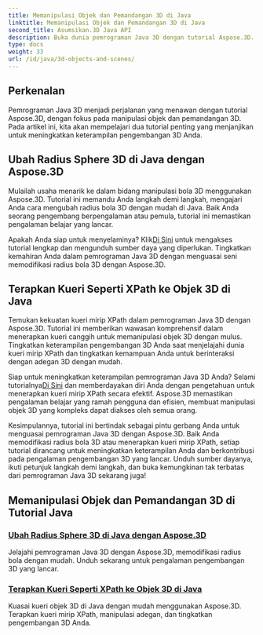 ```yaml
---
title: Memanipulasi Objek dan Pemandangan 3D di Java
linktitle: Memanipulasi Objek dan Pemandangan 3D di Java
second_title: Asumsikan.3D Java API
description: Buka dunia pemrograman Java 3D dengan tutorial Aspose.3D. Pelajari cara mengubah radius bola dan menerapkan kueri mirip XPath dengan mudah untuk pengembangan 3D yang lancar.
type: docs
weight: 33
url: /id/java/3d-objects-and-scenes/
---
```

## Perkenalan

Pemrograman Java 3D menjadi perjalanan yang menawan dengan tutorial Aspose.3D, dengan fokus pada manipulasi objek dan pemandangan 3D. Pada artikel ini, kita akan mempelajari dua tutorial penting yang menjanjikan untuk meningkatkan keterampilan pengembangan 3D Anda.

## Ubah Radius Sphere 3D di Java dengan Aspose.3D
Mulailah usaha menarik ke dalam bidang manipulasi bola 3D menggunakan Aspose.3D. Tutorial ini memandu Anda langkah demi langkah, mengajari Anda cara mengubah radius bola 3D dengan mudah di Java. Baik Anda seorang pengembang berpengalaman atau pemula, tutorial ini memastikan pengalaman belajar yang lancar.

 Apakah Anda siap untuk menyelaminya? Klik[Di Sini](./modify-sphere-radius/) untuk mengakses tutorial lengkap dan mengunduh sumber daya yang diperlukan. Tingkatkan kemahiran Anda dalam pemrograman Java 3D dengan menguasai seni memodifikasi radius bola 3D dengan Aspose.3D.

## Terapkan Kueri Seperti XPath ke Objek 3D di Java
Temukan kekuatan kueri mirip XPath dalam pemrograman Java 3D dengan Aspose.3D. Tutorial ini memberikan wawasan komprehensif dalam menerapkan kueri canggih untuk memanipulasi objek 3D dengan mulus. Tingkatkan keterampilan pengembangan 3D Anda saat menjelajahi dunia kueri mirip XPath dan tingkatkan kemampuan Anda untuk berinteraksi dengan adegan 3D dengan mudah.

 Siap untuk meningkatkan keterampilan pemrograman Java 3D Anda? Selami tutorialnya[Di Sini](./xpath-like-object-queries/) dan memberdayakan diri Anda dengan pengetahuan untuk menerapkan kueri mirip XPath secara efektif. Aspose.3D memastikan pengalaman belajar yang ramah pengguna dan efisien, membuat manipulasi objek 3D yang kompleks dapat diakses oleh semua orang.

Kesimpulannya, tutorial ini bertindak sebagai pintu gerbang Anda untuk menguasai pemrograman Java 3D dengan Aspose.3D. Baik Anda memodifikasi radius bola 3D atau menerapkan kueri mirip XPath, setiap tutorial dirancang untuk meningkatkan keterampilan Anda dan berkontribusi pada pengalaman pengembangan 3D yang lancar. Unduh sumber dayanya, ikuti petunjuk langkah demi langkah, dan buka kemungkinan tak terbatas dari pemrograman Java 3D sekarang juga!
## Memanipulasi Objek dan Pemandangan 3D di Tutorial Java
### [Ubah Radius Sphere 3D di Java dengan Aspose.3D](./modify-sphere-radius/)
Jelajahi pemrograman Java 3D dengan Aspose.3D, memodifikasi radius bola dengan mudah. Unduh sekarang untuk pengalaman pengembangan 3D yang lancar.
### [Terapkan Kueri Seperti XPath ke Objek 3D di Java](./xpath-like-object-queries/)
Kuasai kueri objek 3D di Java dengan mudah menggunakan Aspose.3D. Terapkan kueri mirip XPath, manipulasi adegan, dan tingkatkan pengembangan 3D Anda.